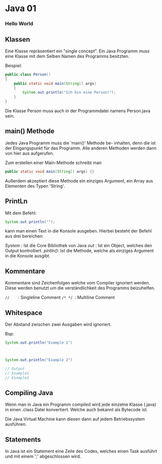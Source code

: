 # Java 01
### Hello World


## Klassen

Eine Klasse repräsentiert ein "single concept".
Ein Java Programm muss eine Klasse mit dem Selben
Namen des Programms besitzten.

Beispiel:

```java
public class Person()
{
	public static void main(String[] args)
	{
		System.out.println("Ich bin eine Person!");
	}
}
```

Die Klasse Person muss auch in der Programmdatei
namens Person.java sein.






## main() Methode

Jedes Java Programm muss die 'main()' Methode be-
inhalten, denn die ist der Eingangspunkt für das
Programm. Alle anderen Methoden werden dann von
hier aus aufgerufen.

Zum erstellen einer Main-Methode schreibt man

```java
public static void main(String[] args) {}
```

Außerdem akzeptiert diese Methode ein
einziges Argument, ein Array aus Elementen
des Typen 'String'.






## PrintLn

Mit dem Befehl:

```java
System.out.println("");
```

kann man einen Text in die Konsole ausgeben.
Hierbei besteht der Befehl aus drei bereichen:

*System*  : Ist die Core Bibliothek von Java
*out*     : Ist ein Object, welches den Output
		    kontrolliert.
*pintln()*: Ist die Methode, welche als einziges
			Argument in die Konsole ausgibt.






## Kommentare

Kommentare sind Zeichenfolgen welche vom Compiler
ignoriert werden.
Diese werden benutzt um die verständlichkeit
des Programms beizuhelfen.

`//    `: Singleline Comment
`/* */ `: Multiline Comment






## Whitespace

Der Abstand zwischen zwei Ausgaben wird ignoriert.

Bsp:
```java
System.out.println("Example 1")



System.out.println("Example 2")

// Output
// Example1
// Example2
```






## Compiling Java

Wenn man in Java ein Programm compiled
wird jede einzelne Klasse (.java) in
einen .class Datei konvertiert.
Welche auch bekannt als Bytecode ist.

Die Java Virtual Machine kann diesen
dann auf jedem Betriebssystem ausführen.






## Statements

In Java ist ein Statement eine Zeile
des Codes, welches einen Task
ausführt und mit einem ';' abgeschlossen
wird.
